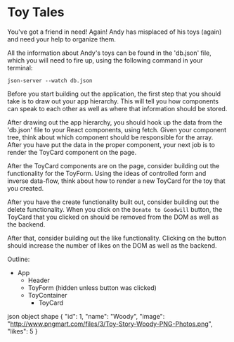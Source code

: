 # Toy Tales

You've got a friend in need! Again!
Andy has misplaced of his toys (again) and need your help to organize them.

All the information about Andy's toys can be found in the 'db.json' file, which you will need to fire up, using the following command in your terminal:

`json-server --watch db.json`

Before you start building out the application, the first step that you should take is to draw out your app hierarchy. This will tell you how components can speak to each other as well as where that information should be stored.

After drawing out the app hierarchy, you should hook up the data from the 'db.json' file to your React components, using fetch. Given your component tree, think about which component should be responsible for the array. After you have put the data in the proper component, your next job is to render the ToyCard component on the page.

After the ToyCard components are on the page, consider building out the functionality for the ToyForm. Using the ideas of controlled form and inverse data-flow, think about how to render a new ToyCard for the toy that you created.

After you have the create functionality built out, consider building out the delete functionality. When you click on the `Donate to Goodwill` button, the ToyCard that you clicked on should be removed from the DOM as well as the backend.

After that, consider building out the like functionality. Clicking on the button should increase the number of likes on the DOM as well as the backend.

Outline: 
- App
    - Header
    - ToyForm (hidden unless button was clicked)
    - ToyContainer
        - ToyCard

json object shape
{
      "id": 1,
      "name": "Woody",
      "image": "http://www.pngmart.com/files/3/Toy-Story-Woody-PNG-Photos.png",
      "likes": 5
    }